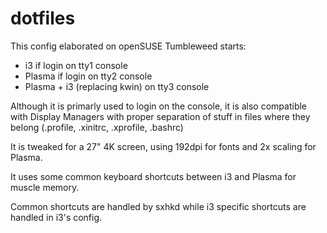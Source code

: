 # dotfiles

This config elaborated on openSUSE Tumbleweed starts:

- i3 if login on tty1 console
- Plasma if login on tty2 console
- Plasma  + i3 (replacing kwin) on tty3 console

Although it is primarly used to login on the console, it is also compatible with Display Managers with
proper separation of stuff in files where they belong (.profile, .xinitrc, .xprofile, .bashrc)

It is tweaked for a 27" 4K screen, using 192dpi for fonts and 2x scaling for Plasma.

It uses some common keyboard shortcuts between i3 and Plasma for muscle memory.

Common shortcuts are handled by sxhkd while i3 specific shortcuts are handled in i3's config.
